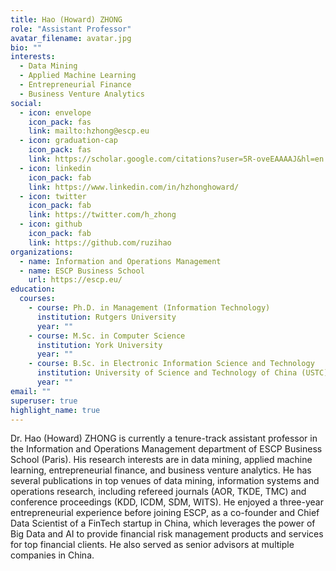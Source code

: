```yaml
---
title: Hao (Howard) ZHONG
role: "Assistant Professor"
avatar_filename: avatar.jpg
bio: ""
interests:
  - Data Mining
  - Applied Machine Learning
  - Entrepreneurial Finance
  - Business Venture Analytics
social:
  - icon: envelope
    icon_pack: fas
    link: mailto:hzhong@escp.eu
  - icon: graduation-cap
    icon_pack: fas
    link: https://scholar.google.com/citations?user=5R-oveEAAAAJ&hl=en
  - icon: linkedin
    icon_pack: fab
    link: https://www.linkedin.com/in/hzhonghoward/
  - icon: twitter
    icon_pack: fab
    link: https://twitter.com/h_zhong
  - icon: github
    icon_pack: fab
    link: https://github.com/ruzihao
organizations:
  - name: Information and Operations Management
  - name: ESCP Business School
    url: https://escp.eu/
education:
  courses:
    - course: Ph.D. in Management (Information Technology)
      institution: Rutgers University
      year: ""
    - course: M.Sc. in Computer Science
      institution: York University
      year: ""
    - course: B.Sc. in Electronic Information Science and Technology
      institution: University of Science and Technology of China (USTC)
      year: ""
email: ""
superuser: true
highlight_name: true
---
```


Dr. Hao (Howard) ZHONG is currently a tenure-track assistant professor in the Information and Operations Management department of ESCP Business School (Paris). His research interests are in data mining, applied machine learning, entrepreneurial finance, and business venture analytics. He has several publications in top venues of data mining, information systems and operations research, including refereed journals (AOR, TKDE, TMC) and conference proceedings (KDD, ICDM, SDM, WITS). He enjoyed a three-year entrepreneurial experience before joining ESCP, as a co-founder and Chief Data Scientist of a FinTech startup in China, which leverages the power of Big Data and AI to provide financial risk management products and services for top financial clients. He also served as senior advisors at multiple companies in China.

<!-- {{< icon name="download" pack="fas" >}} Download my {{< staticref "uploads/demo_resume.pdf" "newtab" >}}resumé{{< /staticref >}}. -->
